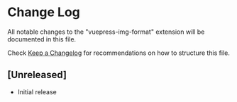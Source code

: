 # Change Log
All notable changes to the "vuepress-img-format" extension will be documented in this file.

Check [Keep a Changelog](http://keepachangelog.com/) for recommendations on how to structure this file.

## [Unreleased]
- Initial release